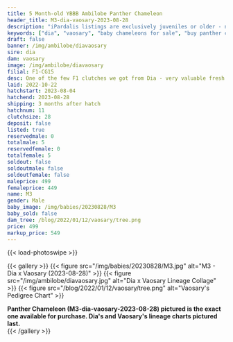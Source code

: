 ```yaml
---
title: 5 Month-old YBBB Ambilobe Panther Chameleon
header_title: M3-dia-vaosary-2023-08-28
description: "iPardalis listings are exclusively juveniles or older - no hatchlings or eggs - we do not sell juveniles under 12 grams of weight regardless of their age. Every iPardalis Panther Chameleon has a life-long guarantee. Whatever issue you encounter, even years later, we want to be part of the solution. Keep in touch, and we will ensure that you have a positive experience."
keywords: ["dia", "vaosary", "baby chameleons for sale", "buy panther chameleon", "panther for sale", "panther chameleon price", "ambilobe panther chameleon"]
draft: false
banner: /img/ambilobe/diavaosary
sire: dia
dam: vaosary
image: /img/ambilobe/diavaosary
filial: F1-CG15
desc: One of the few F1 clutches we got from Dia - very valuable fresh genetics x one of our best 5th gen females.
laid: 2022-10-22
hatchstart: 2023-08-04
hatchend: 2023-08-28
shipping: 3 months after hatch
hatchnum: 11
clutchsize: 28
deposit: false
listed: true
reservedmale: 0
totalmale: 5
reservedfemale: 0
totalfemale: 5
soldout: false
soldoutmale: false
soldoutfemale: false
maleprice: 499
femaleprice: 449
name: M3
gender: Male
baby_image: /img/babies/20230828/M3
baby_sold: false
dam_tree: /blog/2022/01/12/vaosary/tree.png
price: 499
markup_price: 549
---
```


{{< load-photoswipe >}}

{{< gallery >}}
  {{< figure src="/img/babies/20230828/M3.jpg" alt="M3 - Dia x Vaosary (2023-08-28)" >}}
  {{< figure src="/img/ambilobe/diavaosary.jpg" alt="Dia x Vaosary Lineage Collage" >}}
  {{< figure src="/blog/2022/01/12/vaosary/tree.png" alt="Vaosary's Pedigree Chart" >}}
  <figcaption><strong>Panther Chameleon (M3-dia-vaosary-2023-08-28) pictured is the exact one available for purchase. Dia's  and Vaosary's lineage charts pictured last.</strong></figcaption>
{{< /gallery >}}
